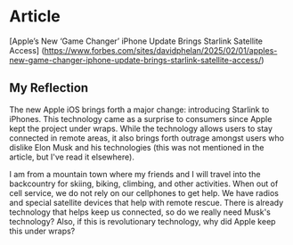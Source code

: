 # Article
[Apple’s New ‘Game Changer’ iPhone Update Brings Starlink Satellite Access] (https://www.forbes.com/sites/davidphelan/2025/02/01/apples-new-game-changer-iphone-update-brings-starlink-satellite-access/)

## My Reflection
The new Apple iOS brings forth a major change: introducing Starlink to iPhones. This technology came as a surprise to consumers since Apple kept the project under wraps. While the technology allows users to stay connected in remote areas, it also brings forth outrage amongst users who dislike Elon Musk and his technologies (this was not mentioned in the article, but I've read it elsewhere).

I am from a mountain town where my friends and I will travel into the backcountry for skiing, biking, climbing, and other activities. When out of cell service, we do not rely on our cellphones to get help. We have radios and special satellite devices that help with remote rescue. There is already technology that helps keep us connected, so do we really need Musk's technology? Also, if this is revolutionary technology, why did Apple keep this under wraps?
